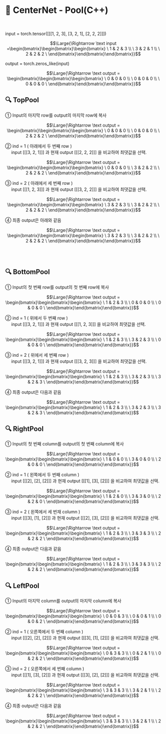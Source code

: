 # 📄 CenterNet - Pool(C++)

<br>

input = torch.tensor([[[1, 2, 3], [3, 2, 1], [2, 2, 2]]])

$$\Large{\Rightarrow \text input =\begin{bmatrix}\begin{bmatrix}\begin{bmatrix}
       \ 1 & 2 & 3 \\
       \ 3 & 2 & 1 \\
       \ 2 & 2 & 2
     \ \end{bmatrix}\end{bmatrix}\end{bmatrix}}$$

output = torch.zeros_like(input)

$$\Large{\Rightarrow \text output = \begin{bmatrix}\begin{bmatrix}\begin{bmatrix}
       \ 0 & 0 & 0 \\
       \ 0 & 0 & 0 \\
       \ 0 & 0 & 0
     \ \end{bmatrix}\end{bmatrix}\end{bmatrix}}$$



## 🔍 TopPool

① Input의 마지막 row를 output의 마지막 row에 복사

$$\Large{\Rightarrow \text output = \begin{bmatrix}\begin{bmatrix}\begin{bmatrix}
       \ 0 & 0 & 0 \\
       \ 0 & 0 & 0 \\
       \ 2 & 2 & 2
     \ \end{bmatrix}\end{bmatrix}\end{bmatrix}}$$


② ind = 1 ( 아래에서 두 번째 row )<br>
&nbsp;&nbsp;&nbsp;&nbsp; input [[[3, 2, 1]]] 과 현재 output [[[2, 2, 2]]] 을 비교하여 최댓값을 선택.

$$\Large{\Rightarrow \text output = \begin{bmatrix}\begin{bmatrix}\begin{bmatrix}
       \ 0 & 0 & 0 \\
       \ 3 & 2 & 2 \\
       \ 2 & 2 & 2
     \ \end{bmatrix}\end{bmatrix}\end{bmatrix}}$$


③ ind = 2 ( 아래에서 세 번째 row )<br>
&nbsp;&nbsp;&nbsp;&nbsp; input [[[1, 2, 3]]] 과 현재 output [[[3, 2, 2]]] 을 비교하여 최댓값을 선택.

$$\Large{\Rightarrow \text output = \begin{bmatrix}\begin{bmatrix}\begin{bmatrix}
       \ 3 & 2 & 3 \\
       \ 3 & 2 & 2 \\
       \ 2 & 2 & 2
     \ \end{bmatrix}\end{bmatrix}\end{bmatrix}}$$

④ 최종 output은 아래와 같음

$$\Large{\Rightarrow \text output = \begin{bmatrix}\begin{bmatrix}\begin{bmatrix}
       \ 3 & 2 & 3 \\
       \ 3 & 2 & 2 \\
       \ 2 & 2 & 2
     \ \end{bmatrix}\end{bmatrix}\end{bmatrix}}$$

<br>
<br>

## 🔍 BottomPool
① Input의 첫 번째 row를 output의 첫 번째 row에 복사

$$\Large{\Rightarrow \text output = \begin{bmatrix}\begin{bmatrix}\begin{bmatrix}
       \ 1 & 2 & 3 \\
       \ 0 & 0 & 0 \\
       \ 0 & 0 & 0
     \ \end{bmatrix}\end{bmatrix}\end{bmatrix}}$$


② ind = 1 ( 위에서 두 번째 row )<br>
&nbsp;&nbsp;&nbsp;&nbsp; input [[[3, 2, 1]]] 과 현재 output [[[1, 2, 3]]] 을 비교하여 최댓값을 선택.

$$\Large{\Rightarrow \text output = \begin{bmatrix}\begin{bmatrix}\begin{bmatrix}
       \ 1 & 2 & 3 \\
       \ 3 & 2 & 3 \\
       \ 0 & 0 & 0
     \ \end{bmatrix}\end{bmatrix}\end{bmatrix}}$$


③ ind = 2 ( 위에서 세 번째 row )<br>
&nbsp;&nbsp;&nbsp;&nbsp; input [[[3, 2, 1]]] 과 현재 output [[[3, 2, 3]]] 을 비교하여 최댓값을 선택.

$$\Large{\Rightarrow \text output = \begin{bmatrix}\begin{bmatrix}\begin{bmatrix}
       \ 1 & 2 & 3 \\
       \ 3 & 2 & 3 \\
       \ 3 & 2 & 3
     \ \end{bmatrix}\end{bmatrix}\end{bmatrix}}$$

④ 최종 output은 다음과 같음

$$\Large{\Rightarrow \text output = \begin{bmatrix}\begin{bmatrix}\begin{bmatrix}
       \ 1 & 2 & 3 \\
       \ 3 & 2 & 3 \\
       \ 3 & 2 & 3
     \ \end{bmatrix}\end{bmatrix}\end{bmatrix}}$$

## 🔍 RightPool
① Input의 첫 번째 column를 output의 첫 번째 column에 복사

$$\Large{\Rightarrow \text output = \begin{bmatrix}\begin{bmatrix}\begin{bmatrix}
       \ 1 & 0 & 0 \\
       \ 3 & 0 & 0 \\
       \ 2 & 0 & 0
     \ \end{bmatrix}\end{bmatrix}\end{bmatrix}}$$


② ind = 1 ( 왼쪽에서 두 번째 column )<br>
&nbsp;&nbsp;&nbsp;&nbsp; input [[[2], [2], [2]]] 과 현재 output [[[1], [3], [2]]] 을 비교하여 최댓값을 선택.

$$\Large{\Rightarrow \text output = \begin{bmatrix}\begin{bmatrix}\begin{bmatrix}
       \ 1 & 2 & 0 \\
       \ 3 & 3 & 0 \\
       \ 2 & 2 & 0
     \ \end{bmatrix}\end{bmatrix}\end{bmatrix}}$$


③ ind = 2 ( 왼쪽에서 세 번재 column )<br>
&nbsp;&nbsp;&nbsp;&nbsp; input [[[3], [1], [2]]] 과 현재 output [[[2], [3], [2]]] 을 비교하여 최댓값을 선택.

$$\Large{\Rightarrow \text output = \begin{bmatrix}\begin{bmatrix}\begin{bmatrix}
       \ 1 & 2 & 3 \\
       \ 3 & 3 & 3 \\
       \ 2 & 2 & 2
     \ \end{bmatrix}\end{bmatrix}\end{bmatrix}}$$

④ 최종 output은 다음과 같음

$$\Large{\Rightarrow \text output = \begin{bmatrix}\begin{bmatrix}\begin{bmatrix}
       \ 1 & 2 & 3 \\
       \ 3 & 3 & 3 \\
       \ 2 & 2 & 2
     \ \end{bmatrix}\end{bmatrix}\end{bmatrix}}$$

## 🔍 LeftPool
① Input의 마지막 column를 output의 마지막 column에 복사

$$\Large{\Rightarrow \text output = \begin{bmatrix}\begin{bmatrix}\begin{bmatrix}
       \ 0 & 0 & 3 \\
       \ 0 & 0 & 1 \\
       \ 0 & 0 & 2
     \ \end{bmatrix}\end{bmatrix}\end{bmatrix}}$$


② ind = 1 ( 오른쪽에서 두 번째 column )<br>
&nbsp;&nbsp;&nbsp;&nbsp; input [[[2], [2], [2]]] 과 현재 output [[[3], [1], [2]]] 을 비교하여 최댓값을 선택.

$$\Large{\Rightarrow \text output = \begin{bmatrix}\begin{bmatrix}\begin{bmatrix}
       \ 0 & 3 & 3 \\
       \ 0 & 2 & 1 \\
       \ 0 & 2 & 2
     \ \end{bmatrix}\end{bmatrix}\end{bmatrix}}$$


③ ind = 2 ( 오른쪽에서 세 번째 column )<br>
&nbsp;&nbsp;&nbsp;&nbsp; input [[[1], [3], [2]]] 과 현재 output [[[3], [2], [2]]] 을 비교하여 최댓값을 선택.

$$\Large{\Rightarrow \text output = \begin{bmatrix}\begin{bmatrix}\begin{bmatrix}
       \ 3 & 3 & 3 \\
       \ 3 & 2 & 1 \\
       \ 2 & 2 & 2
     \ \end{bmatrix}\end{bmatrix}\end{bmatrix}}$$

④ 최종 output은 다음과 같음

$$\Large{\Rightarrow \text output = \begin{bmatrix}\begin{bmatrix}\begin{bmatrix}
       \ 3 & 3 & 3 \\
       \ 3 & 2 & 1 \\
       \ 2 & 2 & 2
     \ \end{bmatrix}\end{bmatrix}\end{bmatrix}}$$

